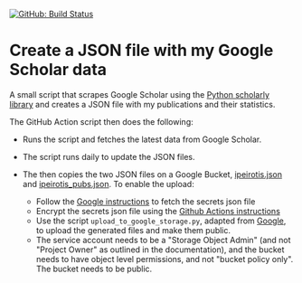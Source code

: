 [![GitHub: Build Status](https://github.com/ipeirotis/scholar_update/workflows/Python%20application/badge.svg)](https://github.com/ipeirotis/scholar_update/actions?query=workflow%3A%22Python+application%22+branch%3Amaster)    

# Create a JSON file with my Google Scholar data

A small script that scrapes Google Scholar using the [Python scholarly library](https://github.com/OrganicIrradiation/scholarly)
and creates a JSON file with my publications and their statistics.

The GitHub Action script then does the following:
* Runs the script and fetches the latest data from Google Scholar.
* The script runs daily to update the JSON files.  
* The then copies the two JSON files on a Google Bucket, [ipeirotis.json](https://storage.googleapis.com/publications_scholar/ipeirotis.json) and [ipeirotis_pubs.json](https://storage.googleapis.com/publications_scholar/ipeirotis_pubs.json). To enable the upload:

  * Follow the [Google instructions](https://cloud.google.com/storage/docs/reference/libraries) to fetch the secrets json file
  * Encrypt the secrets json file using the [Github Actions instructions](https://help.github.com/en/actions/configuring-and-managing-workflows/creating-and-storing-encrypted-secrets#limits-for-secrets)
  * Use the script `upload_to_google_storage.py`, adapted from [Google](https://cloud.google.com/storage/docs/uploading-objects), to upload the generated files and make them public. 
  * The service account needs to be a "Storage Object Admin" (and not "Project Owner" as outlined in the documentation), and the bucket needs to have object level permissions, and not "bucket policy only". The bucket needs to be public.
  
